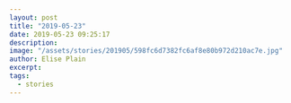```yaml
---
layout: post
title: "2019-05-23"
date: 2019-05-23 09:25:17
description: 
image: "/assets/stories/201905/598fc6d7382fc6af8e80b972d210ac7e.jpg"
author: Elise Plain
excerpt: 
tags: 
  - stories
---
```



<p></p>
